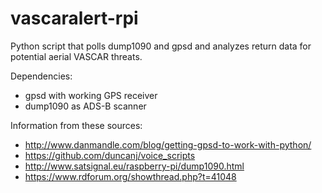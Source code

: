 # vascaralert-rpi
Python script that polls dump1090 and gpsd and analyzes return data for potential aerial VASCAR threats.

Dependencies:
 - gpsd with working GPS receiver
 - dump1090 as ADS-B scanner


Information from these sources:
 - http://www.danmandle.com/blog/getting-gpsd-to-work-with-python/
 - https://github.com/duncanj/voice_scripts
 - http://www.satsignal.eu/raspberry-pi/dump1090.html
 - https://www.rdforum.org/showthread.php?t=41048
